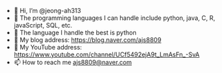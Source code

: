 - 👋 Hi, I’m @jeong-ah313 
- 💞️ The programming languages I can handle include python, java, C, R, javaScript, SQL, etc.
- 👀 The language I handle the best is python
- 🌱 My blog address: https://blog.naver.com/ajs8809
- 🌱 My YouTube address: https://www.youtube.com/channel/UCf5492ejA9t_LmAsFn_-SvA
- 📫 How to reach me ajs8809@naver.com

<!---
jeong-ah313/jeong-ah313 is a ✨ special ✨ repository because its `README.md` (this file) appears on your GitHub profile.
You can click the Preview link to take a look at your changes.
--->
